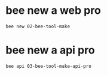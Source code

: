 
# bee new a web pro
`bee new 02-bee-tool-make`
# bee new a api pro
`bee api 03-bee-tool-make-api-pro`


